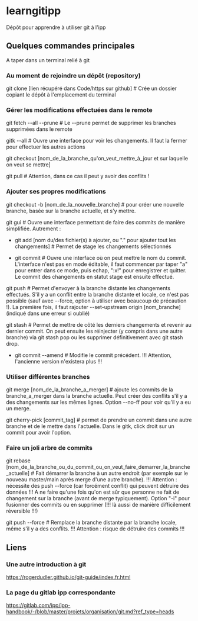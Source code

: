 # learngitipp
Dépôt pour apprendre à utiliser git à l'ipp

## Quelques commandes principales

A taper dans un terminal relié à git

### Au moment de rejoindre un dépôt (repository)

git clone [lien récupéré dans Code/https sur github] # Crée un dossier copiant le dépôt à l'emplacement du terminal

### Gérer les modifications effectuées dans le remote

git fetch --all --prune # Le --prune permet de supprimer les branches supprimées dans le remote

gitk --all # Ouvre une interface pour voir les changements. Il faut la fermer pour effectuer les autres actions

git checkout [nom_de_la_branche_qu'on_veut_mettre_à_jour et sur laquelle on veut se mettre]

git pull # Attention, dans ce cas il peut y avoir des conflits !

### Ajouter ses propres modifications

git checkout -b [nom_de_la_nouvelle_branche] # pour créer une nouvelle branche, basée sur la branche actuelle, et s'y mettre.

git gui # Ouvre une interface permettant de faire des commits de manière simplifiée. Autrement :

- git add [nom du/des fichier(s) à ajouter, ou "." pour ajouter tout les changements] # Permet de stage les changements sélectionnés

- git commit # Ouvre une interface où on peut mettre le nom du commit. L'interface n'est pas en mode éditable, il faut commencer par taper "a" pour entrer dans ce mode, puis echap, ":x!" pour enregistrer et quitter. Le commit des changements en statut stage est ensuite effectué.

git push # Permet d'envoyer à la branche distante les changements effectués. S'il y a un conflit entre la branche distante et locale, ce n'est pas possible (sauf avec --force, option à utiliser avec beaucoup de précaution !). La première fois, il faut rajouter --set-upstream origin [nom_branche] (indiqué dans une erreur si oublié)

git stash # Permet de mettre de côté les derniers changements et revenir au dernier commit. On peut ensuite les réinjecter (y compris dans une autre branche) via git stash pop ou les supprimer définitivement avec git stash drop.

- git commit --amend # Modifie le commit précédent. !!! Attention, l'ancienne version n'existera plus !!!

### Utiliser différentes branches

git merge [nom_de_la_branche_a_merger] # ajoute les commits de la branche_a_merger dans la branche actuelle. Peut créer des conflits s'il y a des changements sur les mêmes lignes. Option --no-ff pour voir qu'il y a eu un merge.

git cherry-pick [commit_tag] # permet de prendre un commit dans une autre branche et de le mettre dans l'actuelle. Dans le gitk, click droit sur un commit pour avoir l'option.

### Faire un joli arbre de commits

git rebase [nom_de_la_branche_ou_du_commit_ou_on_veut_faire_demarrer_la_branche_actuelle] # Fait démarrer la branche à un autre endroit (par exemple sur le nouveau master/main après merge d'une autre branche). !!! Attention : nécessite des push --force (car forcément conflit) qui peuvent détruire des données !!! A ne faire qu'une fois qu'on est sûr que personne ne fait de changement sur la branche (avant de merge typiquement). Option "-i" pour fusionner des commits ou en supprimer (!!! là aussi de manière difficilement réversible !!!)

git push --force # Remplace la branche distante par la branche locale, même s'il y a des conflits. !!! Attention : risque de détruire des commits !!!

## Liens

### Une autre introduction à git

https://rogerdudler.github.io/git-guide/index.fr.html

### La page du gitlab ipp correspondante

https://gitlab.com/ipp/ipp-handbook/-/blob/master/projets/organisation/git.md?ref_type=heads
